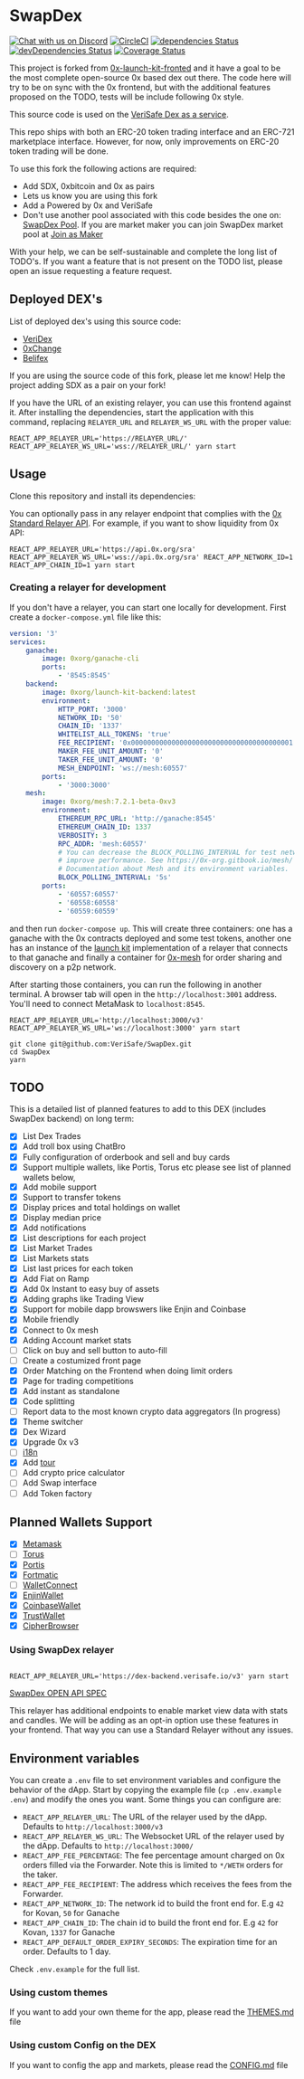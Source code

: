 # SwapDex

[![Chat with us on Discord](https://img.shields.io/badge/chat-Discord-blueViolet.svg)](https://discord.gg/JqheZms)
[![CircleCI](https://circleci.com/gh/0xProject/0x-launch-kit-frontend.svg?style=svg)](https://circleci.com/gh/0xProject/0x-launch-kit-frontend)
[![dependencies Status](https://david-dm.org/verisafe/SwapDex/status.svg)](https://david-dm.org/verisafe/SwapDex)
[![devDependencies Status](https://david-dm.org/verisafe/SwapDex/dev-status.svg)](https://david-dm.org/verisafe/SwapDex?type=dev)
[![Coverage Status](https://coveralls.io/repos/github/VeriSafe/SwapDex/badge.svg?branch=development)](https://coveralls.io/github/VeriSafe/SwapDex?branch=development)

This project is forked from [0x-launch-kit-fronted](https://github/0xproject/0x-launch-kit-frontend) and it have a goal to be the most complete open-source 0x based dex out there. The code here will try to be on sync with the 0x frontend, but with the additional features proposed on the TODO, tests will be include following 0x style.

This source code is used on the [VeriSafe Dex as a service](https://steemit.com/zerox/@joaocampos/SwapDex-network-dex-as-a-service).

This repo ships with both an ERC-20 token trading interface and an ERC-721 marketplace interface. However, for now, only improvements on ERC-20 token trading will be done.

To use this fork the following actions are required:

-   Add SDX, 0xbitcoin and 0x as pairs
-   Lets us know you are using this fork
-   Add a Powered by 0x and VeriSafe
-   Don't use another pool associated with this code besides the one on: [SwapDex Pool](https://0x.org/zrx/staking/pool/16). If you are market maker you can join SwapDex market pool at [Join as Maker](https://dex.swapdex.net/#/erc20/join-as-maker)

With your help, we can be self-sustainable and complete the long list of TODO's. If you want a feature that is not present on the TODO list, please open an issue requesting a feature request.

## Deployed DEX's

List of deployed dex's using this source code:

-   [VeriDex](https://dex.verisafe.io)
-   [0xChange](https://0xchange.verisafe.io)
-   [Belifex](https://dex-belifex.com)

If you are using the source code of this fork, please let me know! Help the project adding SDX as a pair on your fork!

If you have the URL of an existing relayer, you can use this frontend against it. After installing the dependencies, start the application with this command, replacing `RELAYER_URL` and `RELAYER_WS_URL` with the proper value:

```
REACT_APP_RELAYER_URL='https://RELAYER_URL/' REACT_APP_RELAYER_WS_URL='wss://RELAYER_URL/' yarn start
```

## Usage

Clone this repository and install its dependencies:

You can optionally pass in any relayer endpoint that complies with the [0x Standard Relayer API](https://github.com/0xProject/standard-relayer-api). For example, if you want to show liquidity from 0x API:

```
REACT_APP_RELAYER_URL='https://api.0x.org/sra' REACT_APP_RELAYER_WS_URL='wss://api.0x.org/sra' REACT_APP_NETWORK_ID=1 REACT_APP_CHAIN_ID=1 yarn start
```

### Creating a relayer for development

If you don't have a relayer, you can start one locally for development. First create a `docker-compose.yml` file like this:

```yml
version: '3'
services:
    ganache:
        image: 0xorg/ganache-cli
        ports:
            - '8545:8545'
    backend:
        image: 0xorg/launch-kit-backend:latest
        environment:
            HTTP_PORT: '3000'
            NETWORK_ID: '50'
            CHAIN_ID: '1337'
            WHITELIST_ALL_TOKENS: 'true'
            FEE_RECIPIENT: '0x0000000000000000000000000000000000000001'
            MAKER_FEE_UNIT_AMOUNT: '0'
            TAKER_FEE_UNIT_AMOUNT: '0'
            MESH_ENDPOINT: 'ws://mesh:60557'
        ports:
            - '3000:3000'
    mesh:
        image: 0xorg/mesh:7.2.1-beta-0xv3
        environment:
            ETHEREUM_RPC_URL: 'http://ganache:8545'
            ETHEREUM_CHAIN_ID: 1337
            VERBOSITY: 3
            RPC_ADDR: 'mesh:60557'
            # You can decrease the BLOCK_POLLING_INTERVAL for test networks to
            # improve performance. See https://0x-org.gitbook.io/mesh/ for more
            # Documentation about Mesh and its environment variables.
            BLOCK_POLLING_INTERVAL: '5s'
        ports:
            - '60557:60557'
            - '60558:60558'
            - '60559:60559'
```

and then run `docker-compose up`. This will create three containers: one has a ganache with the 0x contracts deployed and some test tokens, another one has an instance of the [launch kit](https://github.com/0xProject/0x-launch-kit) implementation of a relayer that connects to that ganache and finally a container for [0x-mesh](https://github.com/0xProject/0x-mesh) for order sharing and discovery on a p2p network.

After starting those containers, you can run the following in another terminal. A browser tab will open in the `http://localhost:3001` address. You'll need to connect MetaMask to `localhost:8545`.

```
REACT_APP_RELAYER_URL='http://localhost:3000/v3' REACT_APP_RELAYER_WS_URL='ws://localhost:3000' yarn start
```

```
git clone git@github.com:VeriSafe/SwapDex.git
cd SwapDex
yarn
```

## TODO

This is a detailed list of planned features to add to this DEX (includes SwapDex backend) on long term:

-   [x] List Dex Trades
-   [x] Add troll box using ChatBro
-   [x] Fully configuration of orderbook and sell and buy cards
-   [x] Support multiple wallets, like Portis, Torus etc please see list of planned wallets below,
-   [x] Add mobile support
-   [x] Support to transfer tokens
-   [x] Display prices and total holdings on wallet
-   [x] Display median price
-   [x] Add notifications
-   [x] List descriptions for each project
-   [x] List Market Trades
-   [x] List Markets stats
-   [x] List last prices for each token
-   [x] Add Fiat on Ramp
-   [x] Add 0x Instant to easy buy of assets
-   [x] Adding graphs like Trading View
-   [x] Support for mobile dapp browswers like Enjin and Coinbase
-   [x] Mobile friendly
-   [x] Connect to 0x mesh
-   [x] Adding Account market stats
-   [ ] Click on buy and sell button to auto-fill
-   [ ] Create a costumized front page
-   [x] Order Matching on the Frontend when doing limit orders
-   [x] Page for trading competitions
-   [x] Add instant as standalone
-   [x] Code splitting
-   [ ] Report data to the most known crypto data aggregators (In progress)
-   [x] Theme switcher
-   [x] Dex Wizard
-   [x] Upgrade 0x v3
-   [ ] [i18n](https://github.com/i18next/react-i18next)
-   [x] Add [tour](https://github.com/elrumordelaluz/reactour)
-   [ ] Add crypto price calculator
-   [ ] Add Swap interface
-   [ ] Add Token factory

## Planned Wallets Support

-   [x] [Metamask](https://metamask.io/)
-   [ ] [Torus](https://docs.tor.us/developers/getting-started)
-   [x] [Portis](https://developers.portis.io/)
-   [x] [Fortmatic](https://developers.fortmatic.com/)
-   [ ] [WalletConnect](https://docs.walletconnect.org/)
-   [x] [EnjinWallet](https://enjin.io/products/wallet)
-   [x] [CoinbaseWallet](https://wallet.coinbase.com/)
-   [x] [TrustWallet](https://trustwallet.com)
-   [x] [CipherBrowser](https://www.cipherbrowser.com/)

### Using SwapDex relayer

```

REACT_APP_RELAYER_URL='https://dex-backend.verisafe.io/v3' yarn start

```

[SwapDex OPEN API SPEC](https://verisafe.github.io/SwapDex-api-spec/)

This relayer has additional endpoints to enable market view data with stats and candles. We will be adding as an opt-in option use these features in your frontend. That way you can use a Standard Relayer without any issues.

## Environment variables

You can create a `.env` file to set environment variables and configure the behavior of the dApp. Start by copying the example file (`cp .env.example .env`) and modify the ones you want. Some things you can configure are:

-   `REACT_APP_RELAYER_URL`: The URL of the relayer used by the dApp. Defaults to `http://localhost:3000/v3`
-   `REACT_APP_RELAYER_WS_URL`: The Websocket URL of the relayer used by the dApp. Defaults to `http://localhost:3000/`
-   `REACT_APP_FEE_PERCENTAGE`: The fee percentage amount charged on 0x orders filled via the Forwarder. Note this is limited to `*/WETH` orders for the taker.
-   `REACT_APP_FEE_RECIPIENT`: The address which receives the fees from the Forwarder.
-   `REACT_APP_NETWORK_ID`: The network id to build the front end for. E.g `42` for Kovan, `50` for Ganache
-   `REACT_APP_CHAIN_ID`: The chain id to build the front end for. E.g `42` for Kovan, `1337` for Ganache
-   `REACT_APP_DEFAULT_ORDER_EXPIRY_SECONDS`: The expiration time for an order. Defaults to 1 day.

Check `.env.example` for the full list.

### Using custom themes

If you want to add your own theme for the app, please read the [THEMES.md](THEMES.md) file

### Using custom Config on the DEX

If you want to config the app and markets, please read the [CONFIG.md](CONFIG.md) file

```

```
